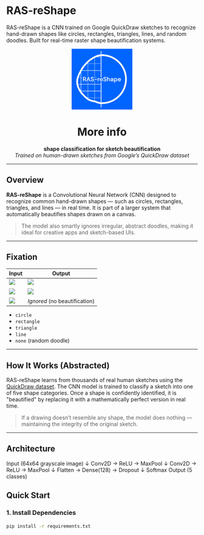 # RAS-reShape
RAS-reShape is a CNN trained on Google QuickDraw sketches to recognize hand-drawn shapes like circles, rectangles, triangles, lines, and random doodles. Built for real-time raster shape beautification systems.
<p align="center">
  <img src="media/ras-reshapelogo.jpg" alt="RAS-reShape" width="160" />
</p>

<h1 align="center">More info</h1>

<p align="center">
  <b>shape classification for sketch beautification</b><br>
  <i>Trained on human-drawn sketches from Google’s QuickDraw dataset</i>
</p>

---

## Overview

**RAS-reShape** is a Convolutional Neural Network (CNN) designed to recognize common hand-drawn shapes — such as circles, rectangles, triangles, and lines — in real time. It is part of a larger system that automatically beautifies shapes drawn on a canvas.

> The model also smartly ignores irregular, abstract doodles, making it ideal for creative apps and sketch-based UIs.

---

##  Fixation

| Input | Output |
|-------|--------|
| ![](media/draw_circle.gif) | ![](media/fix_circle.gif) |
| ![](media/draw_triangle.gif) | ![](media/fix_triangle.gif) |
| ![](media/draw_random.gif) | *Ignored* (no beautification) |

- `circle`
- `rectangle`
- `triangle`
- `line`
- `none` (random doodle)

---

## How It Works (Abstracted)

RAS-reShape learns from thousands of real human sketches using the [QuickDraw dataset](https://quickdraw.withgoogle.com/data). The CNN model is trained to classify a sketch into one of five shape categories. Once a shape is confidently identified, it is "beautified" by replacing it with a mathematically perfect version in real time.

> If a drawing doesn’t resemble any shape, the model does nothing — maintaining the integrity of the original sketch.

---

## Architecture

Input (64x64 grayscale image)
↓
Conv2D → ReLU → MaxPool
↓
Conv2D → ReLU → MaxPool
↓
Flatten → Dense(128) → Dropout
↓
Softmax Output (5 classes)

##  Quick Start

### 1. Install Dependencies

```bash
pip install -r requirements.txt
